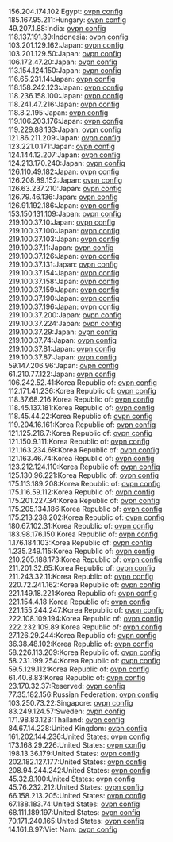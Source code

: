 156.204.174.102:Egypt: [ovpn config](vpn/156_204_174_102.ovpn)  
185.167.95.211:Hungary: [ovpn config](vpn/185_167_95_211.ovpn)  
49.207.1.88:India: [ovpn config](vpn/49_207_1_88.ovpn)  
118.137.191.39:Indonesia: [ovpn config](vpn/118_137_191_39.ovpn)  
103.201.129.162:Japan: [ovpn config](vpn/103_201_129_162.ovpn)  
103.201.129.50:Japan: [ovpn config](vpn/103_201_129_50.ovpn)  
106.172.47.20:Japan: [ovpn config](vpn/106_172_47_20.ovpn)  
113.154.124.150:Japan: [ovpn config](vpn/113_154_124_150.ovpn)  
116.65.231.14:Japan: [ovpn config](vpn/116_65_231_14.ovpn)  
118.158.242.123:Japan: [ovpn config](vpn/118_158_242_123.ovpn)  
118.236.158.100:Japan: [ovpn config](vpn/118_236_158_100.ovpn)  
118.241.47.216:Japan: [ovpn config](vpn/118_241_47_216.ovpn)  
118.8.2.195:Japan: [ovpn config](vpn/118_8_2_195.ovpn)  
119.106.203.176:Japan: [ovpn config](vpn/119_106_203_176.ovpn)  
119.229.88.133:Japan: [ovpn config](vpn/119_229_88_133.ovpn)  
121.86.211.209:Japan: [ovpn config](vpn/121_86_211_209.ovpn)  
123.221.0.171:Japan: [ovpn config](vpn/123_221_0_171.ovpn)  
124.144.12.207:Japan: [ovpn config](vpn/124_144_12_207.ovpn)  
124.213.170.240:Japan: [ovpn config](vpn/124_213_170_240.ovpn)  
126.110.49.182:Japan: [ovpn config](vpn/126_110_49_182.ovpn)  
126.208.89.152:Japan: [ovpn config](vpn/126_208_89_152.ovpn)  
126.63.237.210:Japan: [ovpn config](vpn/126_63_237_210.ovpn)  
126.79.46.136:Japan: [ovpn config](vpn/126_79_46_136.ovpn)  
126.91.192.186:Japan: [ovpn config](vpn/126_91_192_186.ovpn)  
153.150.131.109:Japan: [ovpn config](vpn/153_150_131_109.ovpn)  
219.100.37.10:Japan: [ovpn config](vpn/219_100_37_10.ovpn)  
219.100.37.100:Japan: [ovpn config](vpn/219_100_37_100.ovpn)  
219.100.37.103:Japan: [ovpn config](vpn/219_100_37_103.ovpn)  
219.100.37.11:Japan: [ovpn config](vpn/219_100_37_11.ovpn)  
219.100.37.126:Japan: [ovpn config](vpn/219_100_37_126.ovpn)  
219.100.37.131:Japan: [ovpn config](vpn/219_100_37_131.ovpn)  
219.100.37.154:Japan: [ovpn config](vpn/219_100_37_154.ovpn)  
219.100.37.158:Japan: [ovpn config](vpn/219_100_37_158.ovpn)  
219.100.37.159:Japan: [ovpn config](vpn/219_100_37_159.ovpn)  
219.100.37.190:Japan: [ovpn config](vpn/219_100_37_190.ovpn)  
219.100.37.196:Japan: [ovpn config](vpn/219_100_37_196.ovpn)  
219.100.37.200:Japan: [ovpn config](vpn/219_100_37_200.ovpn)  
219.100.37.224:Japan: [ovpn config](vpn/219_100_37_224.ovpn)  
219.100.37.29:Japan: [ovpn config](vpn/219_100_37_29.ovpn)  
219.100.37.74:Japan: [ovpn config](vpn/219_100_37_74.ovpn)  
219.100.37.81:Japan: [ovpn config](vpn/219_100_37_81.ovpn)  
219.100.37.87:Japan: [ovpn config](vpn/219_100_37_87.ovpn)  
59.147.206.96:Japan: [ovpn config](vpn/59_147_206_96.ovpn)  
61.210.77.122:Japan: [ovpn config](vpn/61_210_77_122.ovpn)  
106.242.52.41:Korea Republic of: [ovpn config](vpn/106_242_52_41.ovpn)  
112.171.41.236:Korea Republic of: [ovpn config](vpn/112_171_41_236.ovpn)  
118.37.68.216:Korea Republic of: [ovpn config](vpn/118_37_68_216.ovpn)  
118.45.137.181:Korea Republic of: [ovpn config](vpn/118_45_137_181.ovpn)  
118.45.44.22:Korea Republic of: [ovpn config](vpn/118_45_44_22.ovpn)  
119.204.16.161:Korea Republic of: [ovpn config](vpn/119_204_16_161.ovpn)  
121.125.216.7:Korea Republic of: [ovpn config](vpn/121_125_216_7.ovpn)  
121.150.9.111:Korea Republic of: [ovpn config](vpn/121_150_9_111.ovpn)  
121.163.234.69:Korea Republic of: [ovpn config](vpn/121_163_234_69.ovpn)  
121.163.46.74:Korea Republic of: [ovpn config](vpn/121_163_46_74.ovpn)  
123.212.124.110:Korea Republic of: [ovpn config](vpn/123_212_124_110.ovpn)  
125.130.96.221:Korea Republic of: [ovpn config](vpn/125_130_96_221.ovpn)  
175.113.189.208:Korea Republic of: [ovpn config](vpn/175_113_189_208.ovpn)  
175.116.59.112:Korea Republic of: [ovpn config](vpn/175_116_59_112.ovpn)  
175.201.227.34:Korea Republic of: [ovpn config](vpn/175_201_227_34.ovpn)  
175.205.134.186:Korea Republic of: [ovpn config](vpn/175_205_134_186.ovpn)  
175.213.238.202:Korea Republic of: [ovpn config](vpn/175_213_238_202.ovpn)  
180.67.102.31:Korea Republic of: [ovpn config](vpn/180_67_102_31.ovpn)  
183.98.176.150:Korea Republic of: [ovpn config](vpn/183_98_176_150.ovpn)  
1.176.184.103:Korea Republic of: [ovpn config](vpn/1_176_184_103.ovpn)  
1.235.249.115:Korea Republic of: [ovpn config](vpn/1_235_249_115.ovpn)  
210.205.188.173:Korea Republic of: [ovpn config](vpn/210_205_188_173.ovpn)  
211.201.32.65:Korea Republic of: [ovpn config](vpn/211_201_32_65.ovpn)  
211.243.32.11:Korea Republic of: [ovpn config](vpn/211_243_32_11.ovpn)  
220.72.241.162:Korea Republic of: [ovpn config](vpn/220_72_241_162.ovpn)  
221.149.18.221:Korea Republic of: [ovpn config](vpn/221_149_18_221.ovpn)  
221.154.4.18:Korea Republic of: [ovpn config](vpn/221_154_4_18.ovpn)  
221.155.244.247:Korea Republic of: [ovpn config](vpn/221_155_244_247.ovpn)  
222.108.109.194:Korea Republic of: [ovpn config](vpn/222_108_109_194.ovpn)  
222.232.109.89:Korea Republic of: [ovpn config](vpn/222_232_109_89.ovpn)  
27.126.29.244:Korea Republic of: [ovpn config](vpn/27_126_29_244.ovpn)  
36.38.48.102:Korea Republic of: [ovpn config](vpn/36_38_48_102.ovpn)  
58.226.113.209:Korea Republic of: [ovpn config](vpn/58_226_113_209.ovpn)  
58.231.199.254:Korea Republic of: [ovpn config](vpn/58_231_199_254.ovpn)  
59.5.129.112:Korea Republic of: [ovpn config](vpn/59_5_129_112.ovpn)  
61.40.8.83:Korea Republic of: [ovpn config](vpn/61_40_8_83.ovpn)  
23.170.32.37:Reserved: [ovpn config](vpn/23_170_32_37.ovpn)  
77.35.182.156:Russian Federation: [ovpn config](vpn/77_35_182_156.ovpn)  
103.250.73.22:Singapore: [ovpn config](vpn/103_250_73_22.ovpn)  
83.249.124.57:Sweden: [ovpn config](vpn/83_249_124_57.ovpn)  
171.98.83.123:Thailand: [ovpn config](vpn/171_98_83_123.ovpn)  
84.67.14.228:United Kingdom: [ovpn config](vpn/84_67_14_228.ovpn)  
161.202.144.236:United States: [ovpn config](vpn/161_202_144_236.ovpn)  
173.168.29.226:United States: [ovpn config](vpn/173_168_29_226.ovpn)  
198.13.36.179:United States: [ovpn config](vpn/198_13_36_179.ovpn)  
202.182.127.177:United States: [ovpn config](vpn/202_182_127_177.ovpn)  
208.94.244.242:United States: [ovpn config](vpn/208_94_244_242.ovpn)  
45.32.8.100:United States: [ovpn config](vpn/45_32_8_100.ovpn)  
45.76.232.212:United States: [ovpn config](vpn/45_76_232_212.ovpn)  
66.158.213.205:United States: [ovpn config](vpn/66_158_213_205.ovpn)  
67.188.183.74:United States: [ovpn config](vpn/67_188_183_74.ovpn)  
68.111.189.197:United States: [ovpn config](vpn/68_111_189_197.ovpn)  
70.171.240.165:United States: [ovpn config](vpn/70_171_240_165.ovpn)  
14.161.8.97:Viet Nam: [ovpn config](vpn/14_161_8_97.ovpn)  
